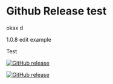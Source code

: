 # Github Release test

okax d

1.0.8 edit example

Test


[![GitHub release](https://img.shields.io/github/v/release/FabrizioMusacchio/Github-Release-Test?label=1.0.8)](https://github.com/FabrizioMusacchio/Github-Release-Test/releases)


[![GitHub release](https://img.shields.io/github/v/release/FabrizioMusacchio/Github-Release-Test?label=version)](https://github.com/FabrizioMusacchio/Github-Release-Test/releases)

